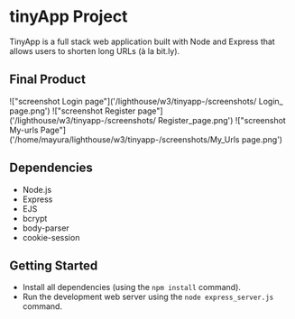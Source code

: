 # tinyApp Project

TinyApp is a full stack web application built with Node and Express that allows users to shorten long URLs (à la bit.ly).

## Final Product

!["screenshot Login page"]('/lighthouse/w3/tinyapp-/screenshots/ Login_ page.png')
!["screenshot Register page"]('/lighthouse/w3/tinyapp-/screenshots/ Register_page.png')
!["screenshot My-urls Page"]('/home/mayura/lighthouse/w3/tinyapp-/screenshots/My_Urls page.png')

## Dependencies

- Node.js
- Express
- EJS
- bcrypt
- body-parser
- cookie-session

## Getting Started

- Install all dependencies (using the `npm install` command).
- Run the development web server using the `node express_server.js` command.
